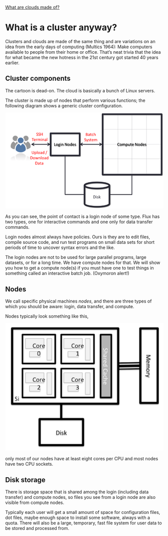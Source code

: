 [What are clouds made of?](./images/cloud.jpg)

# What is a cluster anyway?

Clusters and clouds are made of the same thing and are variations on an idea
from the early days of computing (Multics 1964): Make computers available to
people from their home or office.  That&rsquo;s neat trivia that the idea
for what became the new hotness in the 21st century got started 40 years
earlier.

## Cluster components

The cartoon is dead-on.  The cloud is basically a bunch of Linux servers.

The cluster is made up of nodes that perform various functions; the
following diagram shows a generic cluster configuration.

![Generic cluster configuration](./images/hpc_system_diagram.png)

As you can see, the point of contact is a login node of some type.  Flux
has two types, one for interactive commands and one only for data
transfer commands.

Login nodes almost always have policies.  Ours is they are to edit
files, compile source code, and run test programs on small data
sets for short periods of time to uncover syntax errors and the like.

The login nodes are not to be used for large parallel programs,
large datasets, or for a long time. We have compute nodes for that.
We will show you how to get a compute node(s) if you must have one
to test things in something called an interactive batch job.
(Oxymoron alert!)

## Nodes

We call specific physical machines _nodes_, and there are three types of
which you should be aware:  login, data transfer, and compute.

Nodes typically look something like this,

![Generic node structure](./images/node_diagram.png)

only most of our nodes have at least eight cores per CPU and most nodes
have two CPU sockets.

## Disk storage

There is storage space that is shared among the login (including data
transfer) and compute nodes, so files you see from a login node are
also visible from compute nodes.

Typically each user will get a small amount of space for configuration
files, dot files, maybe enough space to install some software, always
with a quota.  There will also be a large, temporary, fast file system
for user data to be stored and processed from.

